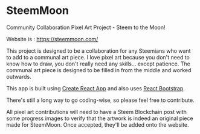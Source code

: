 # SteemMoon
Community Collaboration Pixel Art Project - Steem to the Moon!

Website is : https://steemmoon.com/

This project is designed to be a collaboration for any Steemians who want to add to a communal art piece.  I love pixel art because you don't need to know how to draw, you don't really need any skills... except patience.  The communal art piece is designed to be filled in from the middle and worked outwards.

This app is built using [Create React App](https://github.com/facebook/create-react-app) and also uses [React Bootstrap](https://react-bootstrap.github.io/getting-started/introduction).

There's still a long way to go coding-wise, so please feel free to contribute.

All pixel art contributions will need to have a Steem Blockchain post with some progress images to verify that the artwork is indeed an original piece made for SteemMoon.  Once accepted, they'll be added onto the website.
